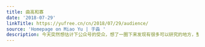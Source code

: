 ```yaml
---
title: 曲高和寡
date: '2018-07-29'
linkTitle: https://yufree.cn/cn/2018/07/29/audience/
source: 'Homepage on Miao Yu | 于淼 '
description: 今天突然想估计下公众号的受众，想了一圈下来发现有很多可以研究的地方，整理如下： 根据《国民经济行业分类》，全国大概有20个门类，95个大类，4
---
```

